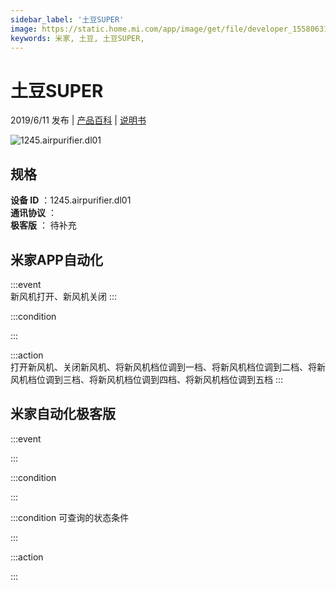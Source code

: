 ```yaml
---
sidebar_label: '土豆SUPER'
image: https://static.home.mi.com/app/image/get/file/developer_1558063153jsced4gd.png
keywords: 米家, 土豆, 土豆SUPER, 
---
```

# 土豆SUPER

2019/6/11 发布 | [产品百科](https://home.mi.com/webapp/content/baike/product/index.html?model=1245.airpurifier.dl01/) | [说明书](https://home.mi.com/views/introduction.html?model=1245.airpurifier.dl01&region=cn)

![1245.airpurifier.dl01](https://static.home.mi.com/app/image/get/file/developer_1558063153jsced4gd.png)

## 规格  
> 
**设备 ID** ：1245.airpurifier.dl01  
**通讯协议** ：  
**极客版**  ： 待补充 


## 米家APP自动化  

:::event  
新风机打开、新风机关闭
:::

:::condition  

:::

:::action   
打开新风机、关闭新风机、将新风机档位调到一档、将新风机档位调到二档、将新风机档位调到三档、将新风机档位调到四档、将新风机档位调到五档
:::

## 米家自动化极客版  

:::event  

:::

:::condition  

:::

:::condition 可查询的状态条件  

:::

:::action  

:::

        
